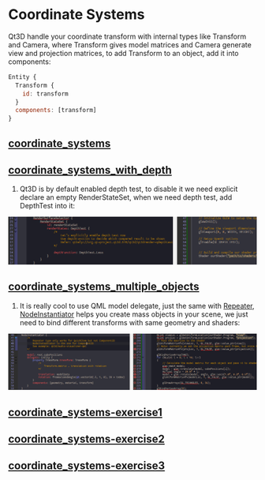 Coordinate Systems
==================

Qt3D handle your coordinate transform with internal types like Transform and Camera, where Transform gives model matrices and Camera generate view and projection matrices, to add Transform to an object, add it into components:

```qml
Entity {
  Transform {
    id: transform
  }
  components: [transform]
}
```

[coordinate_systems](../qml/coordinate_systems.qml)
---------------------------------------------------

[coordinate_systems_with_depth](../qml/coordinate_systems_with_depth.qml)
-------------------------------------------------------------------------

1.	Qt3D is by default enabled depth test, to disable it we need explicit declare an empty RenderStateSet, when we need depth test, add DepthTest into it:

![](img/coordinate_systems_with_depth.0.png)

[coordinate_systems_multiple_objects](../qml/coordinate_systems_multiple_objects.qml)
-------------------------------------------------------------------------------------

1.	It is really cool to use QML model delegate, just the same with [Repeater](qthelp://org.qt-project.qtquick.570/qtquick/qml-qtquick-repeater.html), [NodeInstantiator](qthelp://org.qt-project.qt3d.570/qt3d/qml-qt3d-core-nodeinstantiator.html) helps you create mass objects in your scene, we just need to bind different transforms with same geometry and shaders:

![](img/coordinate_systems_with_multiple_objects.0.png)

[coordinate_systems-exercise1](../qml/coordinate_systems-exercise1.qml)
-----------------------------------------------------------------------

[coordinate_systems-exercise2](../qml/coordinate_systems-exercise2.qml)
-----------------------------------------------------------------------

[coordinate_systems-exercise3](../qml/coordinate_systems-exercise3.qml)
-----------------------------------------------------------------------
